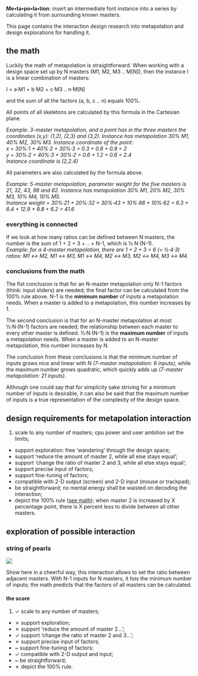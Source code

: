 **Me•ta•po•la•tion**: insert an intermediate font instance into a series by calculating it from surrounding known masters.

This page contains the interaction design research into metapolation and design explorations for handling it.

## the math
Luckily the math of metapolation is straightforward. When working with a design space set up by N masters (M1, M2, M3 .. M[N]), then the instance I is a linear combination of masters:

I = a·M1 + b·M2 + c·M3 .. n·M[N]

and the sum of all the factors (a, b, c .. n) equals 100%.

All points of all skeletons are calculated by this formula in the Cartesian plane.

_Example: 3-master metapolation, and a point has in the three masters the coordinates (x,y): (1,2), (2,3) and (3,2). Instance has metapolation 30% M1, 40% M2, 30% M3. Instance coordinate of the point:_<br>
_x = 30%·1 + 40%·2 + 30%·3 = 0.3 + 0.8 + 0.9 = 2_<br>
_y = 30%·2 + 40%·3 + 30%·2 = 0.6 + 1.2 + 0.6 = 2.4_<br>
_Instance coordinate is (2,2.4)_

All parameters are also calculated by the formula above.

_Example: 5-master metapolation, parameter weight for the five masters is 21, 32, 43, 98 and 62. Instance has metapolation 30% M1, 20% M2, 30% M3, 10% M4, 10% M5._<br>
_Instance weight = 30%·21 + 20%·32 + 30%·43 + 10%·98 + 10%·62 = 6.3 + 6.4 + 12.9 + 9.8 + 6.2 = 41.6_

### everything is connected
If we look at how many ratios can be defined between N masters, the number is the sum of 1 + 2 + 3 + .. + N-1, which is ½·N·(N-1).<br>
_Example: for a 4-master metapolation, there are 1 + 2 + 3 = 6 (= ½·4·3) ratios: M1 ↔ M2, M1 ↔ M3, M1 ↔ M4, M2 ↔ M3, M2 ↔ M4, M3 ↔ M4._

### conclusions from the math

The fist conclusion is that for an N-master metapolation only N-1 factors (think: input sliders) are needed; the final factor can be calculated from the 100% rule above. N-1 is the **minimum number** of inputs a metapolation needs. When a master is added to a metapolation, this number increases by 1.

The second conclusion is that for an N-master metapolation at most ½·N·(N-1) factors are needed; the relationship between each master to every other master is defined. ½·N·(N-1) is the **maximum number** of inputs a metapolation needs. When a master is added to an N-master metapolation, this number increases by N.

The conclusion from these conclusions is that the minimum number of inputs grows nice and linear with N _(7-master metapolation: 6 inputs)_, while the maximum number grows quadratic, which quickly adds up _(7-master metapolation: 21 inputs)_.

Although one could say that for simplicity sake striving for a minimum number of inputs is desirable, it can also be said that the maximum number of inputs is a true representation of the complexity of the design space.

## design requirements for metapolation interaction
1. scale to any number of masters; cpu power and user ambition set the limits;
* support exploration: free ‘wandering’ through the design space;
* support ‘reduce the amount of master 2, while all else stays equal’;
* support ‘change the ratio of master 2 and 3, while all else stays equal’;
* support precise input of factors;
* support fine-tuning of factors;
* compatible with 2-D output (screen) and 2-D input (mouse or trackpad);
* be straightforward; no mental energy shall be waisted on decoding the interaction;
* depict the 100% rule ([see math](https://github.com/metapolator/metapolator/wiki/metapolation#the-math)); when master 2 is increased by X percentage point, there is X percent less to divide between all other masters.

## exploration of possible interaction

### string of pearls
![](http://www.mmiworks.net/metapolator/string.png)

Show here in a cheerful way, this interaction allows to set the ratio between adjacent masters. With N-1 inputs for N masters, it _has_ the minimum number of inputs; the math predicts that the factors of all masters can be calculated.

#### the score
1. ✓ scale to any number of masters;
* ✗ support exploration;
* ✗ support ‘reduce the amount of master 2…’;
* ✓ support ‘change the ratio of master 2 and 3…’;
* ✗ support precise input of factors;
* ~ support fine-tuning of factors;
* ✓ compatible with 2-D output and input;
* ~ be straightforward;
* ✗ depict the 100% rule.